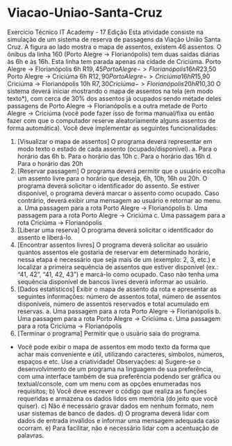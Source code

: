 # Viacao-Uniao-Santa-Cruz
Exercício Técnico IT Academy - 17 Edição 
Esta atividade consiste na simulação de um sistema de
reserva de passagens da Viação União Santa Cruz. A figura
ao lado mostra o mapa de assentos, existem 46 assentos. O
ônibus da linha 160 (Porto Alegre -> Florianópolis) tem duas
saídas diárias às 6h e às 16h. Esta linha tem parada apenas
na cidade de Criciúma.
Porto Alegre -> Florianópolis 6h R$19,45
Porto Alegre -> Florianópolis 16h R$23,50
Porto Alegre -> Criciúma 6h R$12,90
Porto Alegre -> Criciúma 16h R$15,90
Criciúma -> Florianópolis 10h R$7,30
Criciúma -> Florianópolis 20h R$10,30
O sistema deverá iniciar mostrando o mapa de assentos na
tela (em modo texto*), com cerca de 30% dos assentos já
ocupados sendo metade deles passagens de Porto Alegre ->
Florianópolis e a outra metade de Porto Alegre -> Criciúma
(você pode fazer isso de forma manual/fixa ou então fazer
com que o computador reserve aleatoriamente alguns
assentos de forma automática).
Você deve implementar as seguintes funcionalidades:
1. [Visualizar o mapa de assentos] O programa deverá representar em modo
texto o estado de cada assento (ocupado/disponível).
a. Para o horário das 6h
b. Para o horário das 10h
c. Para o horário das 16h
d. Para o horário das 20h
2. [Reservar passagem] O programa deverá permitir que o usuário escolha um
assento livre para o horário que deseja, 6h, 10h, 16h ou 20h. O programa
deverá solicitar o identificador do assento. Se estiver disponível, o programa
deverá marcar o assento como ocupado. Caso contrário, deverá exibir uma
mensagem ao usuário e retornar ao menu.
a. Uma passagem para a rota Porto Alegre -> Florianópolis
b. Uma passagem para a rota Porto Alegre -> Criciúma
c. Uma passagem para a rota Criciúma -> Florianópolis
3. [Liberar uma reserva] O programa deverá solicitar o identificador do assento
e liberá-lo.
4. [Encontrar assentos livres] O programa deverá solicitar ao usuário quantos
assentos ele gostaria de reservar em determinado horário, nessa etapa é
necessário que seja mais de um (exemplo: 2, 3, etc.) e localizar a primeira
sequência de assentos que estiver disponível (ex.: “41, 42”, “41, 42, 43”) e
marcá-lo como ocupado. Caso não tenha uma sequência disponível de
bancos livres deverá informar ao usuário.
5. [Dados estatísticos] Exibir o mapa de assento da rota e apresentar as
seguintes informações: número de assentos total, número de assentos
disponíveis, número de assentos reservados e total acumulado em reservas.
a. Uma passagem para a rota Porto Alegre -> Florianópolis
b. Uma passagem para a rota Porto Alegre -> Criciúma
c. Uma passagem para a rota Criciúma -> Florianópolis
6. [Terminar o programa] Permitir que o usuário saia do programa.
* Você pode exibir o mapa de assentos em modo texto da forma que achar mais
conveniente e útil, utilizando caracteres, símbolos, números, espaços e etc. Use a
criatividade!
Observações:
a) Sugere-se o desenvolvimento de um programa na linguagem de sua
preferência, com uma interface também de sua preferência podendo ser gráfica
ou textual/console, com um menu com as opções enumeradas nos requisitos;
b) Você deve escrever o código que realiza as funções requeridas e armazena os
dados lidos em memória (do jeito que você quiser).
c) Não é necessário gravar dados em nenhum formato, nem usar sistemas de
banco de dados.
d) O programa deverá lidar com dados de entrada inválidos e informar uma
mensagem adequada caso ocorram.
e) Para facilitar, não é necessário lidar com a acentuação de palavras.
